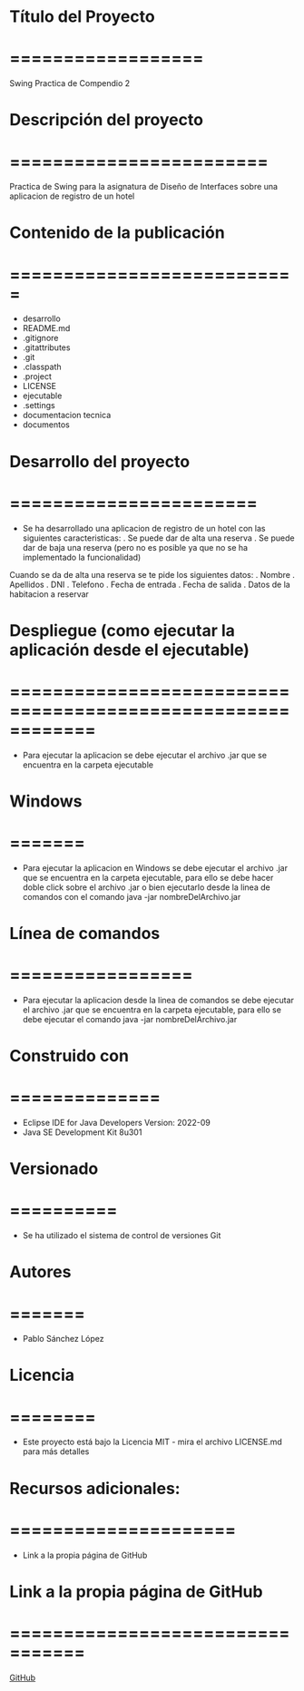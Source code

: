 # Título del Proyecto
# ==================
Swing Practica de Compendio 2

# Descripción del proyecto
# ========================
Practica de Swing para la asignatura de Diseño de Interfaces sobre una aplicacion de registro de un hotel

# Contenido de la publicación
# ===========================
- desarrollo
- README.md
- .gitignore
- .gitattributes
- .git
- .classpath
- .project
- LICENSE
- ejecutable
- .settings
- documentacion tecnica
- documentos

# Desarrollo del proyecto
# =======================
- Se ha desarrollado una aplicacion de registro de un hotel con las siguientes caracteristicas:
. Se puede dar de alta una reserva
. Se puede dar de baja una reserva (pero no es posible ya que no se ha implementado la funcionalidad)

Cuando se da de alta una reserva se te pide los siguientes datos:
. Nombre
. Apellidos
. DNI
. Telefono
. Fecha de entrada
. Fecha de salida
. Datos de la habitacion a reservar

# Despliegue (como ejecutar la aplicación desde el ejecutable)
# ============================================================
- Para ejecutar la aplicacion se debe ejecutar el archivo .jar que se encuentra en la carpeta ejecutable

# Windows
# =======
- Para ejecutar la aplicacion en Windows se debe ejecutar el archivo .jar que se encuentra en la carpeta ejecutable, para ello se debe hacer doble click sobre el archivo .jar o bien ejecutarlo desde la linea de comandos con el comando java -jar nombreDelArchivo.jar

# Línea de comandos
# =================
- Para ejecutar la aplicacion desde la linea de comandos se debe ejecutar el archivo .jar que se encuentra en la carpeta ejecutable, para ello se debe ejecutar el comando java -jar nombreDelArchivo.jar

# Construido con
# ==============
- Eclipse IDE for Java Developers  Version: 2022-09
- Java SE Development Kit 8u301

# Versionado
# ==========
- Se ha utilizado el sistema de control de versiones Git

# Autores
# =======
- Pablo Sánchez López

# Licencia
# ========
- Este proyecto está bajo la Licencia MIT - mira el archivo LICENSE.md para más detalles

# Recursos adicionales:
# =====================
- Link a la propia página de GitHub

# Link a la propia página de GitHub
# =================================
[GitHub](https://github.com/PSL2001/swing_c_p02_SanchezLopezPablo)